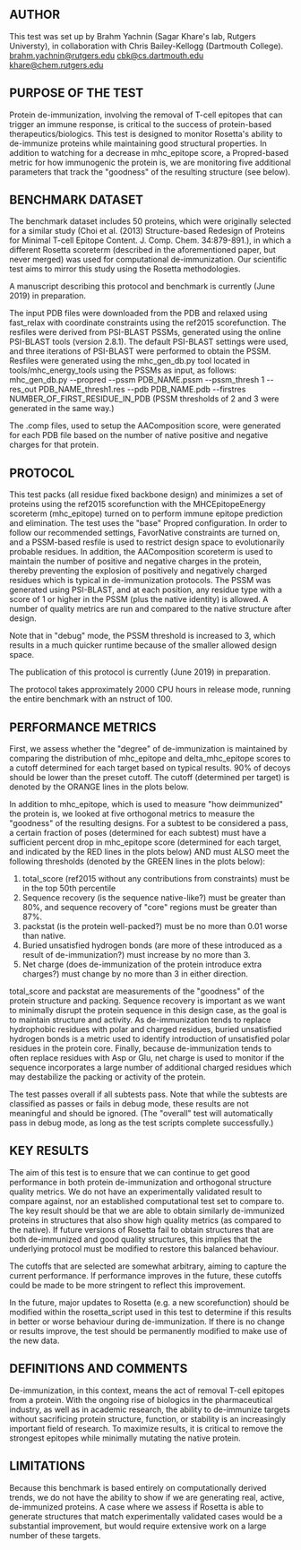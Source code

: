 ## AUTHOR
This test was set up by Brahm Yachnin (Sagar Khare's lab, Rutgers Universty), in collaboration with Chris Bailey-Kellogg (Dartmouth College).
brahm.yachnin@rutgers.edu
cbk@cs.dartmouth.edu
khare@chem.rutgers.edu

## PURPOSE OF THE TEST
Protein de-immunization, involving the removal of T-cell epitopes that can trigger an immune response, is critical to the success of protein-based therapeutics/biologics.  This test is designed to monitor Rosetta's ability to de-immunize proteins while maintaining good structural properties.  In addition to watching for a decrease in mhc_epitope score, a Propred-based metric for how immunogenic the protein is, we are monitoring five additional parameters that track the "goodness" of the resulting structure (see below).

## BENCHMARK DATASET
The benchmark dataset includes 50 proteins, which were originally selected for a similar study (Choi et al.  (2013)  Structure-based Redesign of Proteins for Minimal T-cell Epitope Content.  J. Comp. Chem.  34:879-891.), in which a different Rosetta scoreterm (described in the aforementioned paper, but never merged) was used for computational de-immunization.  Our scientific test aims to mirror this study using the Rosetta methodologies.

A manuscript describing this protocol and benchmark is currently (June 2019) in preparation.

The input PDB files were downloaded from the PDB and relaxed using fast_relax with coordinate constraints using the ref2015 scorefunction.  The resfiles were derived from PSI-BLAST PSSMs, generated using the online PSI-BLAST tools (version 2.8.1).  The default PSI-BLAST settings were used, and three iterations of PSI-BLAST were performed to obtain the PSSM.  Resfiles were generated using the mhc_gen_db.py tool located in tools/mhc_energy_tools using the PSSMs as input, as follows:
mhc_gen_db.py --propred --pssm PDB_NAME.pssm --pssm_thresh 1 --res_out PDB_NAME_thresh1.res --pdb PDB_NAME.pdb --firstres NUMBER_OF_FIRST_RESIDUE_IN_PDB
(PSSM thresholds of 2 and 3 were generated in the same way.)

The .comp files, used to setup the AAComposition score, were generated for each PDB file based on the number of native positive and negative charges for that protein.

## PROTOCOL
This test packs (all residue fixed backbone design) and minimizes a set of proteins using the ref2015 scorefunction with the MHCEpitopeEnergy scoreterm (mhc_epitope) turned on to perform immune epitope prediction and elimination.  The test uses the "base" Propred configuration.  In order to follow our recommended settings, FavorNative constraints are turned on, and a PSSM-based resfile is used to restrict design space to evolutionarily probable residues.  In addition, the AAComposition scoreterm is used to maintain the number of positive and negative charges in the protein, thereby preventing the explosion of positively and negatively charged residues which is typical in de-immunization protocols.  The PSSM was generated using PSI-BLAST, and at each position, any residue type with a score of 1 or higher in the PSSM (plus the native identity) is allowed.  A number of quality metrics are run and compared to the native structure after design.

Note that in "debug" mode, the PSSM threshold is increased to 3, which results in a much quicker runtime because of the smaller allowed design space.

The publication of this protocol is currently (June 2019) in preparation.

The protocol takes approximately 2000 CPU hours in release mode, running the entire benchmark with an nstruct of 100.

## PERFORMANCE METRICS
First, we assess whether the "degree" of de-immunization is maintained by comparing the distribution of mhc_epitope and delta_mhc_epitope scores to a cutoff determined for each target based on typical results.  90% of decoys should be lower than the preset cutoff.  The cutoff (determined per target) is denoted by the ORANGE lines in the plots below.

In addition to mhc_epitope, which is used to measure "how deimmunized" the protein is, we looked at five orthogonal metrics to measure the "goodness" of the resulting designs.  For a subtest to be considered a pass, a certain fraction of poses (determined for each subtest) must have a sufficient percent drop in mhc_epitope score (determined for each target, and indicated by the RED lines in the plots below) AND must ALSO meet the following thresholds (denoted by the GREEN lines in the plots below):
1. total_score (ref2015 without any contributions from constraints) must be in the top 50th percentile
2. Sequence recovery (is the sequence native-like?) must be greater than 80%, and sequence recovery of "core" regions must be greater than 87%.
3. packstat (is the protein well-packed?) must be no more than 0.01 worse than native.
4. Buried unsatisfied hydrogen bonds (are more of these introduced as a result of de-immunization?) must increase by no more than 3.
5. Net charge (does de-immunization of the protein introduce extra charges?) must change by no more than 3 in either direction.

total_score and packstat are measurements of the "goodness" of the protein structure and packing.  Sequence recovery is important as we want to minimally disrupt the protein sequence in this design case, as the goal is to maintain structure and activity.  As de-immunization tends to replace hydrophobic residues with polar and charged residues, buried unsatisfied hydrogen bonds is a metric used to identify introduction of unsatisfied polar residues in the protein core.  Finally, because de-immunization tends to often replace residues with Asp or Glu, net charge is used to monitor if the sequence incorporates a large number of additional charged residues which may destabilize the packing or activity of the protein.

The test passes overall if all subtests pass.  Note that while the subtests are classified as passes or fails in debug mode, these results are not meaningful and should be ignored.  (The "overall" test will automatically pass in debug mode, as long as the test scripts complete successfully.)

## KEY RESULTS
The aim of this test is to ensure that we can continue to get good performance in both protein de-immunization and orthogonal structure quality metrics.  We do not have an experimentally validated result to compare against, nor an established computational test set to compare to.  The key result should be that we are able to obtain similarly de-immunized proteins in structures that also show high quality metrics (as compared to the native).  If future versions of Rosetta fail to obtain structures that are both de-immunized and good quality structures, this implies that the underlying protocol must be modified to restore this balanced behaviour.

The cutoffs that are selected are somewhat arbitrary, aiming to capture the current performance.  If performance improves in the future, these cutoffs could be made to be more stringent to reflect this improvement.

In the future, major updates to Rosetta (e.g. a new scorefunction) should be modified within the rosetta_script used in this test to determine if this results in better or worse behaviour during de-immunization.  If there is no change or results improve, the test should be permanently modified to make use of the new data.

## DEFINITIONS AND COMMENTS
De-immunization, in this context, means the act of removal T-cell epitopes from a protein.  With the ongoing rise of biologics in the pharmaceutical industry, as well as in academic research, the ability to de-immunize targets without sacrificing protein structure, function, or stability is an increasingly important field of research.  To maximize results, it is critical to remove the strongest epitopes while minimally mutating the native protein.

## LIMITATIONS
Because this benchmark is based entirely on computationally derived trends, we do not have the ability to show if we are generating real, active, de-immunized proteins.  A case where we assess if Rosetta is able to generate structures that match experimentally validated cases would be a substantial improvement, but would require extensive work on a large number of these targets.

